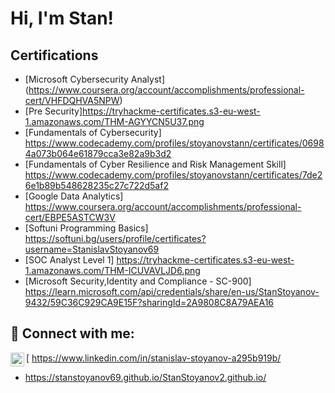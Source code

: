 

<h1>Hi, I'm Stan! </h1>




<h2>Certifications </h2>

- [Microsoft Cybersecurity Analyst] (https://www.coursera.org/account/accomplishments/professional-cert/VHFDQHVA5NPW)
- [Pre Security]https://tryhackme-certificates.s3-eu-west-1.amazonaws.com/THM-AGYYCN5U37.png
- [Fundamentals of Cybersecurity] https://www.codecademy.com/profiles/stoyanovstann/certificates/06984a073b064e61879cca3e82a9b3d2
- [Fundamentals of Cyber Resilience and Risk Management Skill] https://www.codecademy.com/profiles/stoyanovstann/certificates/7de26e1b89b548628235c27c722d5af2
- [Google Data Analytics] https://www.coursera.org/account/accomplishments/professional-cert/EBPE5ASTCW3V
- [Softuni Programming Basics] https://softuni.bg/users/profile/certificates?username=StanislavStoyanov69
- [SOC Analyst Level 1] https://tryhackme-certificates.s3-eu-west-1.amazonaws.com/THM-ICUVAVLJD6.png
- [Microsoft Security,Identity and Compliance - SC-900] https://learn.microsoft.com/api/credentials/share/en-us/StanStoyanov-9432/59C36C929CA9E15F?sharingId=2A9808C8A79AEA16
<h2> 🤳 Connect with me:</h2>



[<img align="left" alt="JoshMadakor | LinkedIn" width="22px" src="https://cdn.jsdelivr.net/npm/simple-icons@v3/icons/linkedin.svg" /> https://www.linkedin.com/in/stanislav-stoyanov-a295b919b/
-  https://stanstoyanov69.github.io/StanStoyanov2.github.io/
<!--
**joshmadakor1/joshmadakor1** is a ✨ _special_ ✨ repository because its `README.md` (this file) appears on your GitHub profile.

Here are some ideas to get you started:

- 🔭 I’m currently working on ...
- 🌱 I’m currently learning ...
- 👯 I’m looking to collaborate on ...
- 🤔 I’m looking for help with ...
- 💬 Ask me about ...
- 📫 How to reach me: ...
- 😄 Pronouns: ...
- ⚡ Fun fact: ...
-->
